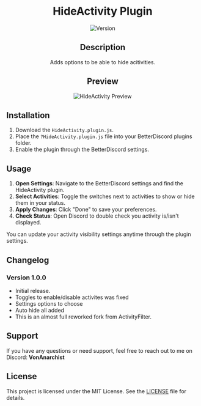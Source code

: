 <div align="center">

# HideActivity Plugin

![Version](https://img.shields.io/badge/version-1.0.0-blue.svg)

## Description

Adds options to be able to hide acitivities.

## Preview

![HideActivity Preview](https://i.imgur.com/HvgWTaU.png)

</div>

## Installation

1. Download the `HideActivity.plugin.js`.
2. Place the `?HideActivity.plugin.js` file into your BetterDiscord plugins folder.
3. Enable the plugin through the BetterDiscord settings.

## Usage

1. **Open Settings**: Navigate to the BetterDiscord settings and find the HideActivity plugin.
2. **Select Activities**: Toggle the switches next to activities to show or hide them in your status.
3. **Apply Changes**: Click "Done" to save your preferences.
4. **Check Status**: Open Discord to double check you activity is/isn't displayed.

You can update your activity visibility settings anytime through the plugin settings.

## Changelog

### Version 1.0.0

- Initial release.
- Toggles to enable/disable activites was fixed
- Settings options to choose
- Auto hide all added
- This is an almost full reworked fork from ActivityFilter.

## Support

If you have any questions or need support, feel free to reach out to me on Discord: **VonAnarchist**

## License

This project is licensed under the MIT License. See the [LICENSE](LICENSE) file for details.
